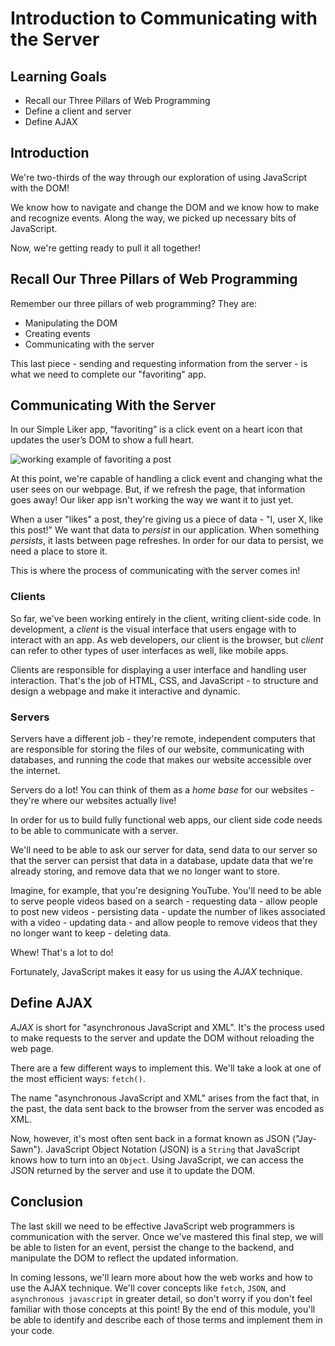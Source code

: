 # Introduction to Communicating with the Server

## Learning Goals

- Recall our Three Pillars of Web Programming
- Define a client and server
- Define AJAX

## Introduction

We're two-thirds of the way through our exploration of using JavaScript with the
DOM!

We know how to navigate and change the DOM and we know how to make and recognize
events. Along the way, we picked up necessary bits of JavaScript.

Now, we're getting ready to pull it all together!

## Recall Our Three Pillars of Web Programming

Remember our three pillars of web programming? They are:

- Manipulating the DOM
- Creating events
- Communicating with the server

This last piece - sending and requesting information from the server - is what
we need to complete our "favoriting" app.

## Communicating With the Server

In our Simple Liker app, “favoriting” is a click event on a heart icon that
updates the user’s DOM to show a full heart.

![working example of favoriting a post][three-pillars-example-working]

At this point, we're capable of handling a click event and changing what the
user sees on our webpage. But, if we refresh the page, that information goes
away! Our liker app isn't working the way we want it to just yet.

When a user "likes" a post, they're giving us a piece of data - "I, user X, like
this post!" We want that data to _persist_ in our application. When something
_persists_, it lasts between page refreshes. In order for our data to persist,
we need a place to store it.

This is where the process of communicating with the server comes in!

### Clients

So far, we've been working entirely in the client, writing client-side code. In
development, a _client_ is the visual interface that users engage with to
interact with an app. As web developers, our client is the browser, but _client_
can refer to other types of user interfaces as well, like mobile apps.

Clients are responsible for displaying a user interface and handling user
interaction. That's the job of HTML, CSS, and JavaScript - to structure and
design a webpage and make it interactive and dynamic.

### Servers

Servers have a different job - they're remote, independent computers that are
responsible for storing the files of our website, communicating with databases,
and running the code that makes our website accessible over the internet.

Servers do a lot! You can think of them as a _home base_ for our websites -
they're where our websites actually live!

In order for us to build fully functional web apps, our client side code needs
to be able to communicate with a server.

We'll need to be able to ask our server for data, send data to our server so
that the server can persist that data in a database, update data that we're
already storing, and remove data that we no longer want to store.

Imagine, for example, that you're designing YouTube. You'll need to be able to
serve people videos based on a search - requesting data - allow people to post
new videos - persisting data - update the number of likes associated with a
video - updating data - and allow people to remove videos that they no longer
want to keep - deleting data.

Whew! That's a lot to do!

Fortunately, JavaScript makes it easy for us using the _AJAX_ technique.

## Define AJAX

_AJAX_ is short for "asynchronous JavaScript and XML". It's the process used to
make requests to the server and update the DOM without reloading the web page.

There are a few different ways to implement this. We'll take a look at one of
the most efficient ways: `fetch()`.

The name "asynchronous JavaScript and XML" arises from the fact that, in the
past, the data sent back to the browser from the server was encoded as XML.

Now, however, it's most often sent back in a format known as JSON ("Jay-Sawn").
JavaScript Object Notation (JSON) is a `String` that JavaScript knows how to
turn into an `Object`. Using JavaScript, we can access the JSON returned by the
server and use it to update the DOM.

## Conclusion

The last skill we need to be effective JavaScript web programmers is
communication with the server. Once we've mastered this final step, we will be
able to listen for an event, persist the change to the backend, and manipulate
the DOM to reflect the updated information.

In coming lessons, we'll learn more about how the web works and how to use the
AJAX technique. We'll cover concepts like `fetch`, `JSON`, and `asynchronous
javascript` in greater detail, so don't worry if you don't feel familiar with
those concepts at this point! By the end of this module, you'll be able to
identify and describe each of those terms and implement them in your code.

[three-pillars-example-working]:
    https://curriculum-content.s3.amazonaws.com/fewpjs/fewpjs-stitching-together-the-three-pillars/three-pillars-02.gif
